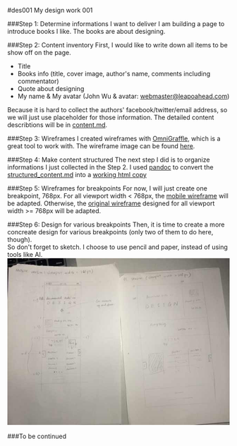 #des001
My design work 001

###Step 1: Determine informations I want to deliver
I am building a page to introduce books I like. The books are about designing.

###Step 2: Content inventory
First, I would like to write down all items to be show off on the page.  

- Title
- Books info (title, cover image, author's name, comments including commentator)
- Quote about designing
- My name & My avatar (John Wu & avatar: webmaster@leapoahead.com)

Because it is hard to collect the authors' facebook/twitter/email address, so we will just use placeholder for those information. The detailed content describtions will be in [content.md](content.md).

###Step 3: Wireframes
I created wireframes with [OmniGraffle](www.omnigroup.com/omnigraffle/), which is a great tool to work with. The wireframe image can be found [here](wireframe/wireframe.jpg).

###Step 4: Make content structured
The next step I did is to organize informations I just collected in the Step 2. I used [pandoc](http://johnmacfarlane.net/pandoc) to convert the [structured_content.md](structured_content/structured_content.md) into a [working html copy](structured_content/structured_content.html)

###Step 5: Wireframes for breakpoints
For now, I will just create one breakpoint, 768px. For all viewport width < 768px, the [mobile wireframe](wireframe/mobile-wireframe.jpg) will be adapted. Otherwise, the [original wireframe](wireframe/wireframe.jpg) designed for all viewport width >= 768px will be adapted.

###Step 6: Design for various breakpoints
Then, it is time to create a more concreate design for various breakpoints (only two of them to do here, though).  
So don't forget to sketch. I choose to use pencil and paper, instead of using tools like AI.  
![sketch](sketch/sketch.jpg)

###To be continued